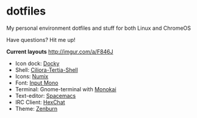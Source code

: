 # dotfiles
<p>My personal environment dotfiles and stuff for both Linux and ChromeOS</br><p>Have questions? Hit me up!

<b>Current layouts</b>
<url>http://imgur.com/a/F846J</url>
<ul>
<li>Icon dock: <a href="https://launchpad.net/docky">Docky</a></li>
<li>Shell: <a href="https://github.com/zagortenay333/ciliora-tertia-shell">Ciliora-Tertia-Shell</a></li>
<li>Icons: <a href="https://numixproject.org/">Numix</a></li>
<li>Font: <a href="http://input.fontbureau.com/download/">Input Mono</a></li>
<li>Terminal: Gnome-terminal with <a href="https://github.com/derrickdominic/gnome-terminal-colors-monokai">Monokai</a></li>
<li>Text-editor: <a href="https://github.com/syl20bnr/spacemacs">Spacemacs</a></li>
<li>IRC Client: <a href="https://hexchat.github.io/a">HexChat</a></li>
<li>Theme: <a href="https://hexchat.github.io/themes.html">Zenburn</a></li>
</ul>
